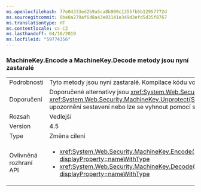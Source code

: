 ```yaml
---
ms.openlocfilehash: 77e04333ed2b9a5ca8b900c1355fb5b12957772d
ms.sourcegitcommit: 0be8a279af6d8a43e03141e349d3efd5d35f8767
ms.translationtype: HT
ms.contentlocale: cs-CZ
ms.lasthandoff: 04/18/2019
ms.locfileid: "59774356"
---
```

### <a name="machinekeyencode-and-machinekeydecode-methods-are-now-obsolete"></a>MachineKey.Encode a MachineKey.Decode metody jsou nyní zastaralé

|   |   |
|---|---|
|Podrobnosti|Tyto metody jsou nyní zastaralé. Kompilace kódu volající tyto metody vede k upozornění překladače.|
|Doporučení|Doporučené alternativy jsou <xref:System.Web.Security.MachineKey.Protect(System.Byte[],System.String[])> a <xref:System.Web.Security.MachineKey.Unprotect(System.Byte[],System.String[])>. Alternativně lze potlačit upozornění sestavení nebo lze se vyhnout pomocí staršího kompilátoru. Rozhraní API jsou stále podporovány.|
|Rozsah|Vedlejší|
|Version|4.5|
|Type|Změna cílení|
|Ovlivněná rozhraní API|<ul><li><xref:System.Web.Security.MachineKey.Encode(System.Byte[],System.Web.Security.MachineKeyProtection)?displayProperty=nameWithType></li><li><xref:System.Web.Security.MachineKey.Decode(System.String,System.Web.Security.MachineKeyProtection)?displayProperty=nameWithType></li></ul>|
